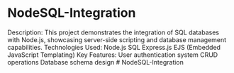 # NodeSQL-Integration
Description: This project demonstrates the integration of SQL databases with Node.js, showcasing server-side scripting and database management capabilities.  Technologies Used:  Node.js SQL Express.js EJS (Embedded JavaScript Templating) Key Features:  User authentication system CRUD operations Database schema design
#   N o d e S Q L - I n t e g r a t i o n  
 